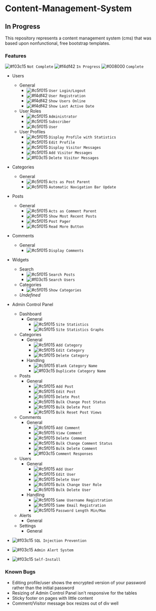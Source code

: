 # Content-Management-System
## In Progress

This repository represents a content management system (cms) that was based upon nonfunctional, free bootstrap templates.

### Features

![#f03c15](https://placehold.it/15/f03c15/000000?text=+) `Not Complete`
![#f4df42](https://placehold.it/15/f4df42/000000?text=+) `In Progress`
![#008000](https://placehold.it/15/008000/000000?text=+) `Complete`

- Users
	- General
		- ![#c5f015](https://placehold.it/15/008000/000000?text=+) `User Login/Logout`
		- ![#f4df42](https://placehold.it/15/f4df42/000000?text=+) `User Registration`
		- ![#f4df42](https://placehold.it/15/f4df42/000000?text=+) `Show Users Online`
		- ![#f4df42](https://placehold.it/15/f4df42/000000?text=+) `Show Last Active Date`
	- User Roles
		- ![#c5f015](https://placehold.it/15/008000/000000?text=+) `Administrator`
		- ![#c5f015](https://placehold.it/15/008000/000000?text=+) `Subscriber`
		- ![#c5f015](https://placehold.it/15/008000/000000?text=+) `User`
	- User Profiles
		- ![#c5f015](https://placehold.it/15/008000/000000?text=+) `Display Profile with Statistics`
		- ![#c5f015](https://placehold.it/15/008000/000000?text=+) `Edit Profile`
		- ![#c5f015](https://placehold.it/15/008000/000000?text=+) `Display Visitor Messages`
		- ![#c5f015](https://placehold.it/15/008000/000000?text=+) `Add Visitor Messages`
		- ![#f03c15](https://placehold.it/15/f03c15/000000?text=+) `Delete Visitor Messages`
- Categories
	- General	
		- ![#c5f015](https://placehold.it/15/008000/000000?text=+) `Acts as Post Parent`
		- ![#c5f015](https://placehold.it/15/008000/000000?text=+) `Automatic Navigation Bar Update`
- Posts
	- General	
		- ![#c5f015](https://placehold.it/15/008000/000000?text=+) `Acts as Comment Parent`
		- ![#c5f015](https://placehold.it/15/008000/000000?text=+) `Show Most Recent Posts`
		- ![#c5f015](https://placehold.it/15/008000/000000?text=+) `Post Pager`
		- ![#c5f015](https://placehold.it/15/008000/000000?text=+) `Read More Button`
- Comments
	- General	
		- ![#c5f015](https://placehold.it/15/008000/000000?text=+) `Display Comments`
- Widgets
	- Search
		- ![#c5f015](https://placehold.it/15/008000/000000?text=+) `Search Posts`
		- ![#f03c15](https://placehold.it/15/f03c15/000000?text=+) `Search Users`
	- Categories
		- ![#c5f015](https://placehold.it/15/008000/000000?text=+) `Show Categories`
	- *Undefined*

- Admin Control Panel
	- Dashboard
		- General	
			- ![#c5f015](https://placehold.it/15/008000/000000?text=+) `Site Statistics`
			- ![#c5f015](https://placehold.it/15/008000/000000?text=+) `Site Statistics Graphs`
	- Categories
		- General	
			- ![#c5f015](https://placehold.it/15/008000/000000?text=+) `Add Category`
			- ![#c5f015](https://placehold.it/15/008000/000000?text=+) `Edit Category`
			- ![#c5f015](https://placehold.it/15/008000/000000?text=+) `Delete Category`
		- Handling
			- ![#c5f015](https://placehold.it/15/008000/000000?text=+) `Blank Category Name`
			- ![#f03c15](https://placehold.it/15/f03c15/000000?text=+) `Duplicate Category Name`
	- Posts
		- General	
			- ![#c5f015](https://placehold.it/15/008000/000000?text=+) `Add Post`
			- ![#c5f015](https://placehold.it/15/008000/000000?text=+) `Edit Post`
			- ![#c5f015](https://placehold.it/15/008000/000000?text=+) `Delete Post`
			- ![#c5f015](https://placehold.it/15/008000/000000?text=+) `Bulk Change Post Status`
			- ![#c5f015](https://placehold.it/15/008000/000000?text=+) `Bulk Delete Post`
			- ![#c5f015](https://placehold.it/15/008000/000000?text=+) `Bulk Reset Post Views`
	- Comments
		- General	
			- ![#c5f015](https://placehold.it/15/008000/000000?text=+) `Add Comment`
			- ![#c5f015](https://placehold.it/15/008000/000000?text=+) `View Comment`
			- ![#c5f015](https://placehold.it/15/008000/000000?text=+) `Delete Comment`
			- ![#c5f015](https://placehold.it/15/008000/000000?text=+) `Bulk Change Comment Status`
			- ![#c5f015](https://placehold.it/15/008000/000000?text=+) `Bulk Delete Comment`
			- ![#f03c15](https://placehold.it/15/f03c15/000000?text=+) `Comment Responses`
	- Users
		- General	
			- ![#c5f015](https://placehold.it/15/008000/000000?text=+) `Add User`
			- ![#c5f015](https://placehold.it/15/008000/000000?text=+) `Edit User`
			- ![#c5f015](https://placehold.it/15/008000/000000?text=+) `Delete User`
			- ![#c5f015](https://placehold.it/15/008000/000000?text=+) `Bulk Change User Role`
			- ![#c5f015](https://placehold.it/15/008000/000000?text=+) `Bulk Delete User`
		- Handling
			- ![#c5f015](https://placehold.it/15/008000/000000?text=+) `Same Username Registration`
			- ![#c5f015](https://placehold.it/15/008000/000000?text=+) `Same Email Registration`
			- ![#c5f015](https://placehold.it/15/008000/000000?text=+) `Password Length Min/Max`
	- Alerts
		- General	
	- Settings
		- General	


- ![#f03c15](https://placehold.it/15/f03c15/000000?text=+) `SQL Injection Prevention`
- ![#f03c15](https://placehold.it/15/f03c15/000000?text=+) `Admin Alert System`
- ![#f03c15](https://placehold.it/15/f03c15/000000?text=+) `Self-Install`

### Known Bugs
- Editing profile/user shows the encrypted version of your password rather than the initial password
- Resizing of Admin Control Panel isn't responsive for the tables
- Sticky footer on pages with little content
- Comment/Visitor message box resizes out of div well